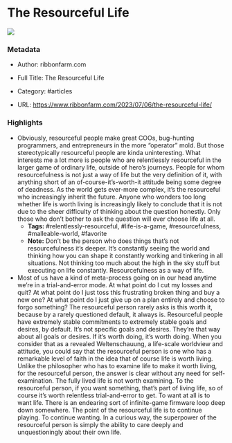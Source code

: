 # The Resourceful Life

![](https://readwise-assets.s3.amazonaws.com/static/images/article3.5c705a01b476.png)

### Metadata

- Author: ribbonfarm.com
- Full Title: The Resourceful Life
- Category: #articles



- URL: https://www.ribbonfarm.com/2023/07/06/the-resourceful-life/

### Highlights

- Obviously, resourceful people make great COOs, bug-hunting programmers, and entrepreneurs in the more “operator” mold. But those stereotypically resourceful people are kinda uninteresting. What interests me a lot more is people who are relentlessly resourceful in the larger game of ordinary life, outside of hero’s journeys. People for whom resourcefulness is not just a way of life but the very definition of it, with anything short of an of-course-it’s-worth-it attitude being some degree of deadness. As the world gets ever-more complex, it’s the resourceful who increasingly inherit the future. Anyone who wonders too long whether life is worth living is increasingly likely to conclude that it is not due to the sheer difficulty of thinking about the question honestly. Only those who don’t bother to ask the question will ever choose life at all.
    - **Tags:** #relentlessly-resourceful, #life-is-a-game, #resourcefulness, #malleable-world, #favorite
    - **Note:** Don’t be the person who does things that’s not resourcefulness it’s deeper. It’s constantly seeing the world and thinking how you can shape it constantly working and tinkering in all situations. Not thinking too much about the high in the sky stuff but executing on life constantly.
      Resourcefulness as a way of life.
- Most of us have a kind of meta-process going on in our head anytime we’re in a trial-and-error mode. At what point do I cut my losses and quit? At what point do I just toss this frustrating broken thing and buy a new one? At what point do I just give up on a plan entirely and choose to forgo something? The resourceful person rarely asks is this worth it, because by a rarely questioned default, it always is. Resourceful people have extremely stable commitments to extremely stable goals and desires, by default. It’s not specific goals and desires. They’re that way about all goals or desires. If it’s worth doing, it’s worth doing. When you consider that as a revealed Weltenschauung, a life-scale worldview and attitude, you could say that the resourceful person is one who has a remarkable level of faith in the idea that of course life is worth living. Unlike the philosopher who has to examine life to make it worth living, for the resourceful person, the answer is clear without any need for self-examination. The fully lived life is not worth examining. To the resourceful person, if you want something, that’s part of living life, so of course it’s worth relentless trial-and-error to get. To want at all is to want life. There is an endearing sort of infinite-game firmware loop deep down somewhere. The point of the resourceful life is to continue playing. To continue wanting. In a curious way, the superpower of the resourceful person is simply the ability to care deeply and unquestioningly about their own life.
